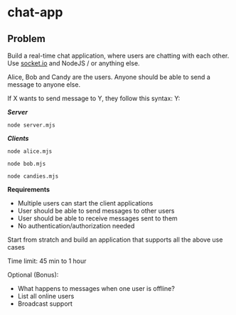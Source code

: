 # chat-app


## Problem

Build a real-time chat application, where users are chatting with each other. 
Use [socket.io](http://socket.io) and NodeJS / or anything else.

Alice, Bob and Candy are the users. Anyone should be able to send a message to anyone else.

If X wants to send message to Y, they follow this syntax: Y: <message>

***Server***
  
  `node server.mjs`
  
***Clients***
  
  `node alice.mjs`
  
  `node bob.mjs`
  
  `node candies.mjs`
  
**Requirements**

- Multiple users can start the client applications
- User should be able to send messages to other users
- User should be able to receive messages sent to them
- No authentication/authorization needed

Start from stratch and build an application that supports all the above use cases

Time limit: 45 min to 1 hour

Optional (Bonus):

- What happens to messages when one user is offline?
- List all online users
- Broadcast support
